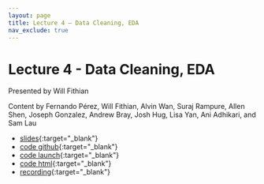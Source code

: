 ```yaml
---
layout: page
title: Lecture 4 – Data Cleaning, EDA
nav_exclude: true
---
```


# Lecture 4 - Data Cleaning, EDA

Presented by Will Fithian

Content by Fernando Pérez, Will Fithian, Alvin Wan, Suraj Rampure, Allen Shen, Joseph Gonzalez, Andrew Bray, Josh Hug, Lisa Yan, Ani Adhikari, and Sam Lau

- [slides](https://docs.google.com/presentation/d/1lzSczjqBZSuVnsX6sBKxkJyvY_YOetFnq-HtDVFBApY/edit?usp=sharing){:target="_blank"}
- [code github](https://github.com/DS-100/fa22/blob/main/lec/lec04/lec04.ipynb){:target="_blank"}
- [code launch](https://data100.datahub.berkeley.edu/hub/user-redirect/git-pull?repo=https%3A%2F%2Fgithub.com%2FDS-100%2Ffa22&branch=main&urlpath=lab%2Ftree%2Ffa22%2Flec%2Flec04%2Flec04.ipynb){:target="_blank"}
- [code html](../../resources/assets/lectures/lec04/lec04.html){:target="_blank"}
- [recording](https://bcourses.berkeley.edu/courses/1518286/external_tools/78985){:target="_blank"}